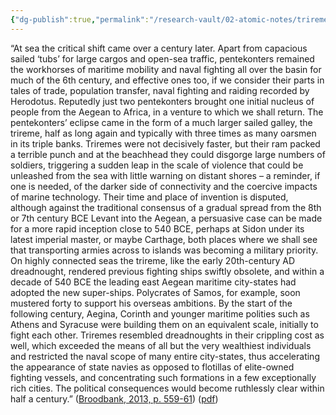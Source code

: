 ```yaml
---
{"dg-publish":true,"permalink":"/research-vault/02-atomic-notes/triremes-quickly-supplanted-pentaconters-as-the-main-and-most-effective-form-of-fighting-ship-despite-the-huge-costs-involved/"}
---
```


“At sea the critical shift came over a century later. Apart from capacious sailed ‘tubs’ for large cargos and open-sea traffic, pentekonters remained the workhorses of maritime mobility and naval fighting all over the basin for much of the 6th century, and effective ones too, if we consider their parts in tales of trade, population transfer, naval fighting and raiding recorded by Herodotus. Reputedly just two pentekonters brought one initial nucleus of people from the Aegean to Africa, in a venture to which we shall return. The pentekonters’ eclipse came in the form of a much larger sailed galley, the trireme, half as long again and typically with three times as many oarsmen in its triple banks. Triremes were not decisively faster, but their ram packed a terrible punch and at the beachhead they could disgorge large numbers of soldiers, triggering a sudden leap in the scale of violence that could be unleashed from the sea with little warning on distant shores – a reminder, if one is needed, of the darker side of connectivity and the coercive impacts of marine technology. Their time and place of invention is disputed, although against the traditional consensus of a gradual spread from the 8th or 7th century BCE Levant into the Aegean, a persuasive case can be made for a more rapid inception close to 540 BCE, perhaps at Sidon under its latest imperial master, or maybe Carthage, both places where we shall see that transporting armies across to islands was becoming a military priority. On highly connected seas the trireme, like the early 20th-century AD dreadnought, rendered previous fighting ships swiftly obsolete, and within a decade of 540 BCE the leading east Aegean maritime city-states had adopted the new super-ships. Polycrates of Samos, for example, soon mustered forty to support his overseas ambitions. By the start of the following century, Aegina, Corinth and younger maritime polities such as Athens and Syracuse were building them on an equivalent scale, initially to fight each other. Triremes resembled dreadnoughts in their crippling cost as well, which exceeded the means of all but the very wealthiest individuals and restricted the naval scope of many entire city-states, thus accelerating the appearance of state navies as opposed to flotillas of elite-owned fighting vessels, and concentrating such formations in a few exceptionally rich cities. The political consequences would become ruthlessly clear within half a century.” ([Broodbank, 2013, p. 559-61](zotero://select/library/items/IR54JIQG)) ([pdf](zotero://open-pdf/library/items/85K7BT2G?page=527&annotation=W3YF63RE))